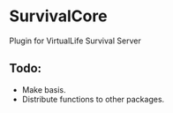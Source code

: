 # SurvivalCore
Plugin for VirtualLife Survival Server

## Todo:
- Make basis.
- Distribute functions to other packages.
